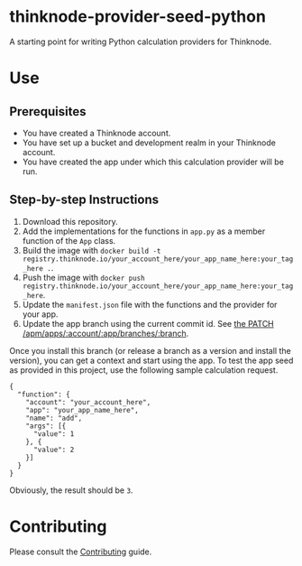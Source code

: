 # thinknode-provider-seed-python

A starting point for writing Python calculation providers for Thinknode.

# Use

## Prerequisites

- You have created a Thinknode account.
- You have set up a bucket and development realm in your Thinknode account.
- You have created the app under which this calculation provider will be run.

## Step-by-step Instructions

1. Download this repository.
2. Add the implementations for the functions in `app.py` as a member function of the `App` class.
3. Build the image with `docker build -t registry.thinknode.io/your_account_here/your_app_name_here:your_tag_here .`.
4. Push the image with `docker push registry.thinknode.io/your_account_here/your_app_name_here:your_tag_here`.
5. Update the `manifest.json` file with the functions and the provider for your app.
6. Update the app branch using the current commit id. See [the PATCH /apm/apps/:account/:app/branches/:branch](https://developers.thinknode.com/services/apm/apps).

Once you install this branch (or release a branch as a version and install the version), you can get a context and start using the app. To test the app seed as provided in this project, use the following sample calculation request.

```
{
  "function": {
    "account": "your_account_here",
    "app": "your_app_name_here",
    "name": "add",
    "args": [{
      "value": 1
    }, {
      "value": 2
    }]
  }
}
```

Obviously, the result should be `3`.

# Contributing

Please consult the [Contributing](CONTRIBUTING.md) guide.